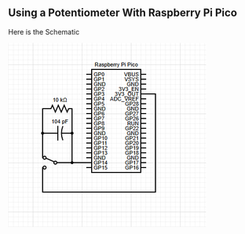 ## Using a Potentiometer With Raspberry Pi Pico

Here is the Schematic

![Schematic](./Img//Screenshot%202024-08-04%20215130.png)